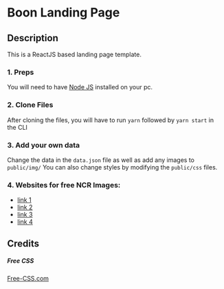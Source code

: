 # Boon Landing Page


## Description
This is a ReactJS based landing page template.

### 1. Preps
You will need to have <a href="https://nodejs.org/">Node JS</a> installed on your pc. 

### 2. Clone Files
After cloning the files, you will have to run ```yarn``` followed by ```yarn start``` in the CLI

### 3. Add your own data 
Change the data in the ```data.json``` file as well as add any images to ```public/img/```
You can also change styles by modifying the ```public/css``` files.

### 4. Websites for free NCR Images:
* [link 1](https://pixabay.com/)
* [link 2](https://unsplash.com/)
* [link 3](https://undraw.co/illustrations)
* [link 4](https://danielvoelk.de/en/blog/undraw-alternatives/)

## Credits
##### Free CSS 
<a href="https://www.free-css.com/assets/files/free-css-templates/preview/page234/interact/">Free-CSS.com </a>

